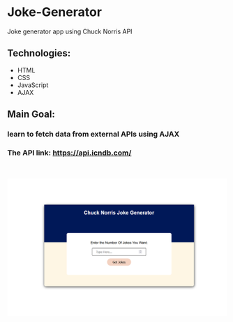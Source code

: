 # Joke-Generator
Joke generator app using Chuck Norris API
## Technologies:
* HTML
* CSS
* JavaScript
* AJAX
## Main Goal:
### learn to fetch data from external APIs using AJAX
### The API link: https://api.icndb.com/
<br><br>
<img src="./img/joke-generator.PNG" width="800px" alt="App Screenshot">
